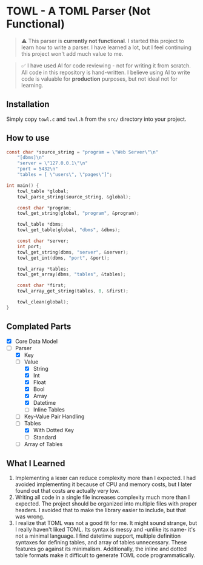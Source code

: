 # TOWL - A TOML Parser (Not Functional)
> ⚠️ This parser is **currently not functional**. I started this project to learn how to write a parser. I have learned a lot, but I feel continuing this project won't add much value to me.

> ✅ I have used AI for code reviewing - not for writing it from scratch. All code in this repository is hand-written. I believe using AI to write code is valuable for **production** purposes, but not ideal not for learning.
## Installation
Simply copy `towl.c` and `towl.h` from the `src/` directory into your project.

## How to use
```C
const char *source_string = "program = \"Web Server\"\n"
    "[dbms]\n"
    "server = \"127.0.0.1\"\n"
    "port = 5432\n"
    "tables = [ \"users\", \"pages\"]";

int main() {
    towl_table *global;
    towl_parse_string(source_string, &global);

    const char *program;
    towl_get_string(global, "program", &program);

    towl_table *dbms;
    towl_get_table(global, "dbms", &dbms);

    const char *server;
    int port;
    towl_get_string(dbms, "server", &server);
    towl_get_int(dbms, "port", &port);

    towl_array *tables;
    towl_get_array(dbms, "tables", &tables);

    const char *first;
    towl_array_get_string(tables, 0, &first);

    towl_clean(global);
}
```

## Complated Parts
- [x] Core Data Model
- [ ] Parser
    - [x] Key
    - [ ] Value
        - [x] String
        - [x] Int
        - [x] Float
        - [x] Bool
        - [x] Array
        - [x] Datetime
        - [ ] Inline Tables
    - [ ] Key-Value Pair Handling
    - [ ] Tables
        - [x] With Dotted Key
        - [ ] Standard
    - [ ] Array of Tables

## What I Learned

1. Implementing a lexer can reduce complexity more than I expected. I had avoided implementing it because of CPU and memory costs, but I later found out that costs are actually very low.
2. Writing all code in a single file increases complexity much more than I expected. The project should be organized into multiple files with proper headers. I avoided that to make the library easier to include, but that was wrong.
3. I realize that TOML was not a good fit for me. It might sound strange, but I really haven't liked TOML. Its syntax is messy and -unlike its name- it's not a minimal language. I find datetime support, multiple definition syntaxes for defining tables, and array of tables unnecessary. These features go against its minimalism. Additionally, the inline and dotted table formats make it difficult to generate TOML code programmatically.
